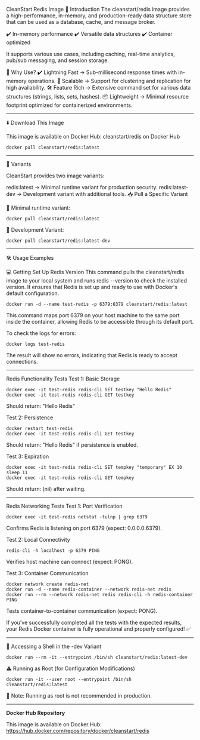 CleanStart Redis Image 
📌 Introduction
The cleanstart/redis image provides a high-performance, in-memory, and production-ready data structure store that can be used as a database, cache, and message broker.

✔️ In-memory performance
✔️ Versatile data structures
✔️ Container optimized

It supports various use cases, including caching, real-time analytics, pub/sub messaging, and session storage.

📌 Why Use?
✔️ Lightning Fast → Sub-millisecond response times with in-memory operations.
🚀 Scalable → Support for clustering and replication for high availability.
🛠️ Feature Rich → Extensive command set for various data structures (strings, lists, sets, hashes).
📦 Lightweight → Minimal resource footprint optimized for containerized environments.

---

⬇️ Download This Image

This image is available on Docker Hub:
cleanstart/redis on Docker Hub

```
docker pull cleanstart/redis:latest
```
---

🔹 Variants

CleanStart provides two image variants:

redis:latest → Minimal runtime variant for production security.
redis:latest-dev → Development variant with additional tools.
📥 Pull a Specific Variant

🔹 Minimal runtime variant:

```
docker pull cleanstart/redis:latest
```
🔹 Development Variant:

```
docker pull cleanstart/redis:latest-dev
```

---

🛠️ Usage Examples

💻 Getting Set Up
Redis Version
This command pulls the cleanstart/redis image to your local system and runs redis --version to check the installed version. It ensures that Redis is set up and ready to use with Docker's default configuration.

```
docker run -d --name test-redis -p 6379:6379 cleanstart/redis:latest
```

This command maps port 6379 on your host machine to the same port inside the container, allowing Redis to be accessible through its default port.

To check the logs for errors:

```
docker logs test-redis
```
The result will show no errors, indicating that Redis is ready to accept connections.

---

Redis Functionality Tests
Test 1: Basic Storage

```
docker exec -it test-redis redis-cli SET testkey "Hello Redis"
docker exec -it test-redis redis-cli GET testkey
```
Should return: "Hello Redis"

Test 2: Persistence

```
docker restart test-redis
docker exec -it test-redis redis-cli GET testkey
```
Should return: "Hello Redis" if persistence is enabled.

Test 3: Expiration

```
docker exec -it test-redis redis-cli SET tempkey "temporary" EX 10
sleep 11
docker exec -it test-redis redis-cli GET tempkey
```
Should return: (nil) after waiting.

---

Redis Networking Tests
Test 1: Port Verification

```
docker exec -it test-redis netstat -tulnp | grep 6379
```

Confirms Redis is listening on port 6379 (expect: 0.0.0.0:6379).

Test 2: Local Connectivity

```
redis-cli -h localhost -p 6379 PING
```
Verifies host machine can connect (expect: PONG).

Test 3: Container Communication

```
docker network create redis-net
docker run -d --name redis-container --network redis-net redis
docker run --rm --network redis-net redis redis-cli -h redis-container PING
```
Tests container-to-container communication (expect: PONG).

If you've successfully completed all the tests with the expected results, your Redis Docker container is fully operational and properly configured! ✅

---

🔧 Accessing a Shell in the -dev Variant

```
docker run --rm -it --entrypoint /bin/sh cleanstart/redis:latest-dev
```
⚠️ Running as Root (for Configuration Modifications)

```
docker run -it --user root --entrypoint /bin/sh cleanstart/redis:latest
```
📌 Note: Running as root is not recommended in production.

---

**Docker Hub Repository**

This image is available on Docker Hub: https://hub.docker.com/repository/docker/cleanstart/redis

